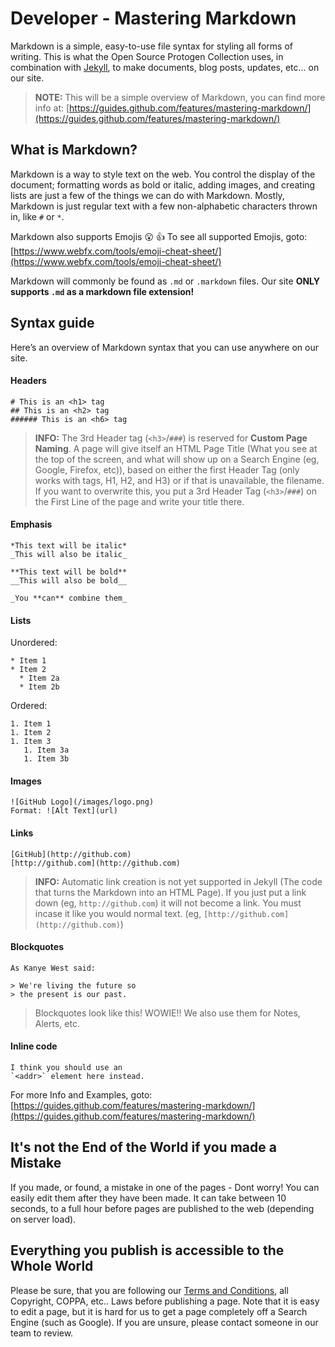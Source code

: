 # Developer - Mastering Markdown
Markdown is a simple, easy-to-use file syntax for styling all forms of writing. This is what the Open Source Protogen Collection uses, in combination with [Jekyll](https://jekyllrb.com/), to make documents, blog posts, updates, etc... on our site.

> **NOTE:** This will be a simple overview of Markdown, you can find more info at: [https://guides.github.com/features/mastering-markdown/](https://guides.github.com/features/mastering-markdown/)


## What is Markdown?
Markdown is a way to style text on the web. You control the display of the document; formatting words as bold or italic, adding images, and creating lists are just a few of the things we can do with Markdown. Mostly, Markdown is just regular text with a few non-alphabetic characters thrown in, like `#` or `*`.

Markdown also supports Emojis :open_mouth: :thumbsup: To see all supported Emojis, goto: [https://www.webfx.com/tools/emoji-cheat-sheet/](https://www.webfx.com/tools/emoji-cheat-sheet/)

Markdown will commonly be found as `.md` or `.markdown` files. Our site **ONLY supports `.md` as a markdown file extension!**


## Syntax guide
Here’s an overview of Markdown syntax that you can use anywhere on our site.

#### Headers
```
# This is an <h1> tag
## This is an <h2> tag
###### This is an <h6> tag
```

> **INFO:** The 3rd Header tag (`<h3>`/`###`) is reserved for **Custom Page Naming**. A page will give itself an HTML Page Title (What you see at the top of the screen, and what will show up on a Search Engine (eg, Google, Firefox, etc)), based on either the first Header Tag (only works with tags, H1, H2, and H3) or if that is unavailable, the filename. If you want to overwrite this, you put a 3rd Header Tag (`<h3>`/`###`) on the First Line of the page and write your title there.

#### Emphasis
```
*This text will be italic*
_This will also be italic_

**This text will be bold**
__This will also be bold__

_You **can** combine them_
```

#### Lists
Unordered:
```
* Item 1
* Item 2
  * Item 2a
  * Item 2b
  ```
Ordered:
```
1. Item 1
1. Item 2
1. Item 3
   1. Item 3a
   1. Item 3b
```

#### Images
```
![GitHub Logo](/images/logo.png)
Format: ![Alt Text](url)
```

#### Links
```
[GitHub](http://github.com)
[http://github.com](http://github.com)
```

> **INFO:** Automatic link creation is not yet supported in Jekyll (The code that turns the Markdown into an HTML Page). If you just put a link down (eg, `http://github.com`) it will not become a link. You must incase it like you would normal text. (eg, `[http://github.com](http://github.com)`)

#### Blockquotes
```
As Kanye West said:

> We're living the future so
> the present is our past.
```

> Blockquotes look like this! WOWIE!! We also use them for Notes, Alerts, etc.

#### Inline code
```
I think you should use an
`<addr>` element here instead.
```

For more Info and Examples, goto: [https://guides.github.com/features/mastering-markdown/](https://guides.github.com/features/mastering-markdown/)


## It's not the End of the World if you made a Mistake
If you made, or found, a mistake in one of the pages - Dont worry! You can easily edit them after they have been made. It can take between 10 seconds, to a full hour before pages are published to the web (depending on server load).


## Everything you publish is accessible to the Whole World
Please be sure, that you are following our [Terms and Conditions](https://protogencollection.titusstudios.net/legal/terms-and-conditions), all Copyright, COPPA, etc.. Laws before publishing a page. Note that it is easy to edit a page, but it is hard for us to get a page completely off a Search Engine (such as Google). If you are unsure, please contact someone in our team to review.
